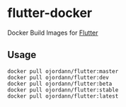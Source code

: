 # flutter-docker
Docker Build Images for [Flutter](https://flutter.io)

## Usage  
`docker pull ojordann/flutter:master`  
`docker pull ojordann/flutter:dev`  
`docker pull ojordann/flutter:beta`  
`docker pull ojordann/flutter:stable`  
`docker pull ojordann/flutter:latest`
